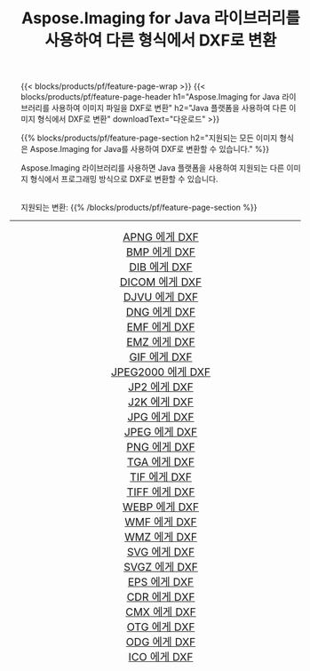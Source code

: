 ﻿---
title: Aspose.Imaging for Java 라이브러리를 사용하여 다른 형식에서 DXF로 변환 
weight: 3920
url: /ko/java/conversion/to/dxf 
lang: ko
langdirlevel: 2
locales: zh-hans,ja,it,ru,de,es,fr,nl,id,lt,pl,pt,vi,tr,ko,zh-hant,ar,hi,th,sv,cs,uk,he
description: Aspose.Imaging을 사용하면 Java를 사용하여 다른 형식에서 DXF로 변환할 수 있습니다.
---

{{< blocks/products/pf/feature-page-wrap >}}
{{< blocks/products/pf/feature-page-header h1="Aspose.Imaging for Java 라이브러리를 사용하여 이미지 파일을 DXF로 변환" h2="Java 플랫폼을 사용하여 다른 이미지 형식에서 DXF로 변환" downloadText="다운로드" >}}


{{% blocks/products/pf/feature-page-section  h2="지원되는 모든 이미지 형식은 Aspose.Imaging for Java를 사용하여 DXF로 변환할 수 있습니다." %}}
<p align=justify>Aspose.Imaging 라이브러리를 사용하면 Java 플랫폼을 사용하여 지원되는 다른 이미지 형식에서 프로그래밍 방식으로 DXF로 변환할 수 있습니다.</p>
<br/>
지원되는 변환:
{{% /blocks/products/pf/feature-page-section %}}
<div class="container-fluid productfamilypage bg-gray">
    <div class="convertypes bg-gray agp-content section">
        <div class="container">
		<hr style="margin-left:-20px;"/>
		<div class="row other-converters" style="gap: 10px;font-size: 19px;text-align:center;">
		    <div class='col-md-2 other-converter remove-lp remove-rp'><a href="/imaging/ko/java/conversion/apng-to-dxf" style="padding:15px;">APNG 에게 DXF</a></div>
<div class='col-md-2 other-converter remove-lp remove-rp'><a href="/imaging/ko/java/conversion/bmp-to-dxf" style="padding:15px;">BMP 에게 DXF</a></div>
<div class='col-md-2 other-converter remove-lp remove-rp'><a href="/imaging/ko/java/conversion/dib-to-dxf" style="padding:15px;">DIB 에게 DXF</a></div>
<div class='col-md-2 other-converter remove-lp remove-rp'><a href="/imaging/ko/java/conversion/dicom-to-dxf" style="padding:15px;">DICOM 에게 DXF</a></div>
<div class='col-md-2 other-converter remove-lp remove-rp'><a href="/imaging/ko/java/conversion/djvu-to-dxf" style="padding:15px;">DJVU 에게 DXF</a></div>
<div class='col-md-2 other-converter remove-lp remove-rp'><a href="/imaging/ko/java/conversion/dng-to-dxf" style="padding:15px;">DNG 에게 DXF</a></div>
<div class='col-md-2 other-converter remove-lp remove-rp'><a href="/imaging/ko/java/conversion/emf-to-dxf" style="padding:15px;">EMF 에게 DXF</a></div>
<div class='col-md-2 other-converter remove-lp remove-rp'><a href="/imaging/ko/java/conversion/emz-to-dxf" style="padding:15px;">EMZ 에게 DXF</a></div>
<div class='col-md-2 other-converter remove-lp remove-rp'><a href="/imaging/ko/java/conversion/gif-to-dxf" style="padding:15px;">GIF 에게 DXF</a></div>
<div class='col-md-2 other-converter remove-lp remove-rp'><a href="/imaging/ko/java/conversion/jpeg2000-to-dxf" style="padding:15px;">JPEG2000 에게 DXF</a></div>
<div class='col-md-2 other-converter remove-lp remove-rp'><a href="/imaging/ko/java/conversion/jp2-to-dxf" style="padding:15px;">JP2 에게 DXF</a></div>
<div class='col-md-2 other-converter remove-lp remove-rp'><a href="/imaging/ko/java/conversion/j2k-to-dxf" style="padding:15px;">J2K 에게 DXF</a></div>
<div class='col-md-2 other-converter remove-lp remove-rp'><a href="/imaging/ko/java/conversion/jpg-to-dxf" style="padding:15px;">JPG 에게 DXF</a></div>
<div class='col-md-2 other-converter remove-lp remove-rp'><a href="/imaging/ko/java/conversion/jpeg-to-dxf" style="padding:15px;">JPEG 에게 DXF</a></div>
<div class='col-md-2 other-converter remove-lp remove-rp'><a href="/imaging/ko/java/conversion/png-to-dxf" style="padding:15px;">PNG 에게 DXF</a></div>
<div class='col-md-2 other-converter remove-lp remove-rp'><a href="/imaging/ko/java/conversion/tga-to-dxf" style="padding:15px;">TGA 에게 DXF</a></div>
<div class='col-md-2 other-converter remove-lp remove-rp'><a href="/imaging/ko/java/conversion/tif-to-dxf" style="padding:15px;">TIF 에게 DXF</a></div>
<div class='col-md-2 other-converter remove-lp remove-rp'><a href="/imaging/ko/java/conversion/tiff-to-dxf" style="padding:15px;">TIFF 에게 DXF</a></div>
<div class='col-md-2 other-converter remove-lp remove-rp'><a href="/imaging/ko/java/conversion/webp-to-dxf" style="padding:15px;">WEBP 에게 DXF</a></div>
<div class='col-md-2 other-converter remove-lp remove-rp'><a href="/imaging/ko/java/conversion/wmf-to-dxf" style="padding:15px;">WMF 에게 DXF</a></div>
<div class='col-md-2 other-converter remove-lp remove-rp'><a href="/imaging/ko/java/conversion/wmz-to-dxf" style="padding:15px;">WMZ 에게 DXF</a></div>
<div class='col-md-2 other-converter remove-lp remove-rp'><a href="/imaging/ko/java/conversion/svg-to-dxf" style="padding:15px;">SVG 에게 DXF</a></div>
<div class='col-md-2 other-converter remove-lp remove-rp'><a href="/imaging/ko/java/conversion/svgz-to-dxf" style="padding:15px;">SVGZ 에게 DXF</a></div>
<div class='col-md-2 other-converter remove-lp remove-rp'><a href="/imaging/ko/java/conversion/eps-to-dxf" style="padding:15px;">EPS 에게 DXF</a></div>
<div class='col-md-2 other-converter remove-lp remove-rp'><a href="/imaging/ko/java/conversion/cdr-to-dxf" style="padding:15px;">CDR 에게 DXF</a></div>
<div class='col-md-2 other-converter remove-lp remove-rp'><a href="/imaging/ko/java/conversion/cmx-to-dxf" style="padding:15px;">CMX 에게 DXF</a></div>
<div class='col-md-2 other-converter remove-lp remove-rp'><a href="/imaging/ko/java/conversion/otg-to-dxf" style="padding:15px;">OTG 에게 DXF</a></div>
<div class='col-md-2 other-converter remove-lp remove-rp'><a href="/imaging/ko/java/conversion/odg-to-dxf" style="padding:15px;">ODG 에게 DXF</a></div>
<div class='col-md-2 other-converter remove-lp remove-rp'><a href="/imaging/ko/java/conversion/ico-to-dxf" style="padding:15px;">ICO 에게 DXF</a></div>
                </div>
        </div>
    </div>
</div>
<br/>

